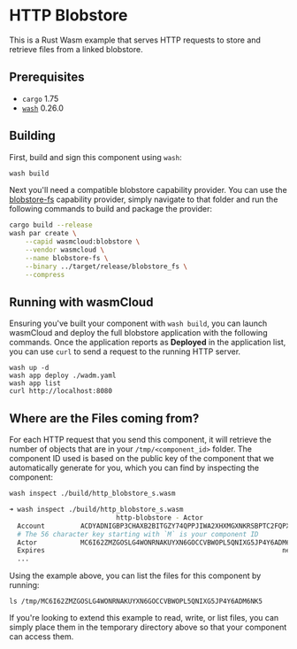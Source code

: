 # HTTP Blobstore

This is a Rust Wasm example that serves HTTP requests to store and retrieve files from a linked blobstore.

## Prerequisites

- `cargo` 1.75
- [`wash`](https://wasmcloud.com/docs/installation) 0.26.0

## Building

First, build and sign this component using `wash`:

```bash
wash build
```

Next you'll need a compatible blobstore capability provider. You can use the [blobstore-fs](../../../../crates/providers/blobstore-fs/) capability provider, simply navigate to that folder and run the following commands to build and package the provider:

```bash
cargo build --release
wash par create \
    --capid wasmcloud:blobstore \
    --vendor wasmcloud \
    --name blobstore-fs \
    --binary ../target/release/blobstore_fs \
    --compress
```

## Running with wasmCloud

Ensuring you've built your component with `wash build`, you can launch wasmCloud and deploy the full blobstore application with the following commands. Once the application reports as **Deployed** in the application list, you can use `curl` to send a request to the running HTTP server.

```shell
wash up -d
wash app deploy ./wadm.yaml
wash app list
curl http://localhost:8080
```

## Where are the Files coming from?

For each HTTP request that you send this component, it will retrieve the number of objects that are in your `/tmp/<component_id>` folder. The component ID used is based on the public key of the component that we automatically generate for you, which you can find by inspecting the component:

```bash
wash inspect ./build/http_blobstore_s.wasm
```

```bash
➜ wash inspect ./build/http_blobstore_s.wasm
                           http-blobstore - Actor
  Account         ACDYADNIGBP3CHAXB2BITGZY74QPPJIWA2XHXMGXNKRSBPTC2FQPX422
  # The 56 character key starting with `M` is your component ID
  Actor           MC6I62ZMZGOSLG4WONRNAKUYXN6GOCCVBWOPL5QNIXG5JP4Y6ADM6NK5
  Expires                                                            never
  ...
```

Using the example above, you can list the files for this component by running:

```
ls /tmp/MC6I62ZMZGOSLG4WONRNAKUYXN6GOCCVBWOPL5QNIXG5JP4Y6ADM6NK5
```

If you're looking to extend this example to read, write, or list files, you can simply place them in the temporary directory above so that your component can access them.
